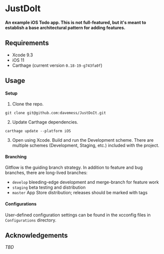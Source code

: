 # JustDoIt

#### An example iOS Todo app. This is not full-featured, but it's meant to establish a base architectural pattern for adding features.

## Requirements
* Xcode 9.3
* iOS 11
* Carthage (current version `0.18-19-g743fa0f`)

## Usage
#### Setup
1. Clone the repo.
```
git clone git@github.com:davemess/JustDoIt.git
```
2. Update Carthage dependencies.
```
carthage update --platform iOS
```
3. Open using Xcode. Build and run the Development scheme. There are multiple schemes (Development, Staging, etc.) included with the project.

#### Branching
Gitflow is the guiding branch strategy. In addition to feature and bug branches, there are long-lived branches:
* `develop` bleeding-edge development and merge-branch for feature work
* `staging` beta testing and distribution
* `master` App Store distribution; releases should be marked with tags

#### Configurations
User-defined configuration settings can be found in the xcconfig files in `Configurations` directory.

## Acknowledgements
_TBD_
